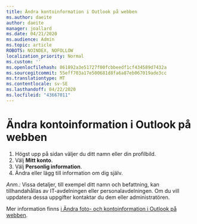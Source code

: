 ```yaml
---
title: Ändra kontoinformation i Outlook på webben
ms.author: daeite
author: daeite
manager: joallard
ms.date: 04/21/2020
ms.audience: Admin
ms.topic: article
ROBOTS: NOINDEX, NOFOLLOW
localization_priority: Normal
ms.custom: ''
ms.openlocfilehash: 861892a3e51727f00fcbbeedf1cf434589d7432a
ms.sourcegitcommit: 55eff703a17e500681d8fa6a87eb067019ade3cc
ms.translationtype: MT
ms.contentlocale: sv-SE
ms.lasthandoff: 04/22/2020
ms.locfileid: "43667011"
---
```

# <a name="change-account-information-in-outlook-on-the-web"></a>Ändra kontoinformation i Outlook på webben

1. Högst upp på sidan väljer du ditt namn eller din profilbild.
1. Välj **Mitt konto**.
1. Välj **Personlig information**.
1. Ändra eller lägg till information om dig själv.

*Anm.:* Vissa detaljer, till exempel ditt namn och befattning, kan tillhandahållas av IT-avdelningen eller personalavdelningen. Om du vill uppdatera dessa uppgifter kontaktar du dem eller administratören.

Mer information finns [i Ändra foto- och kontoinformation i Outlook på webben](https://support.office.com/article/b2dbb289-851d-4bed-93c3-3e136f5659ec).